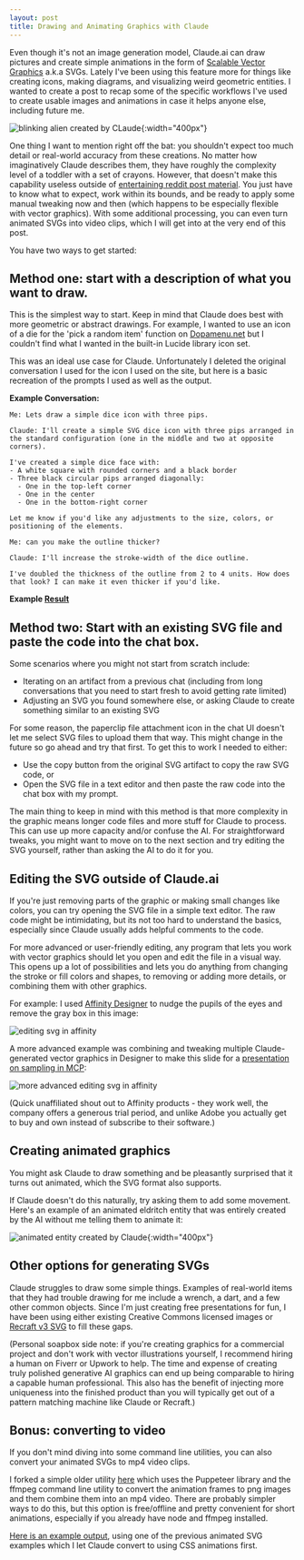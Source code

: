 ```yaml
---
layout: post
title: Drawing and Animating Graphics with Claude
---
```


Even though it's not an image generation model, Claude.ai can draw pictures and create simple animations in the form of [Scalable Vector Graphics](https://en.wikipedia.org/wiki/SVG) a.k.a SVGs.  Lately I've been using this feature more for things like creating icons, making diagrams, and visualizing weird geometric entities.  I wanted to create a post to recap some of the specific workflows I've used to create usable images and animations in case it helps anyone else, including future me.

![blinking alien created by CLaude](https://raw.githubusercontent.com/olaservo/olaservo.github.io/refs/heads/master/images/mcp-monster-eyelids-blinking-v2.svg){:width="400px"}

<!--more-->

One thing I want to mention right off the bat: you shouldn't expect too much detail or real-world accuracy from these creations.  No matter how imaginatively Claude describes them, they have roughly the complexity level of a toddler with a set of crayons.  However, that doesn't make this capability useless outside of [entertaining reddit post material](https://www.reddit.com/r/ClaudeAI/comments/1ilzhkp/claude_nailed_it_xd_naively_asked_him_to_create/).   You just have to know what to expect, work within its bounds, and be ready to apply some manual tweaking now and then (which happens to be especially flexible with vector graphics).  With some additional processing, you can even turn animated SVGs into video clips, which I will get into at the very end of this post.

You have two ways to get started:

## Method one: start with a description of what you want to draw.

This is the simplest way to start.  Keep in mind that Claude does best with more geometric or abstract drawings.  For example, I wanted to use an icon of a die for the 'pick a random item' function on [Dopamenu.net](https://www.dopamenu.net/) but I couldn't find what I wanted in the built-in Lucide library icon set.

This was an ideal use case for Claude.  Unfortunately I deleted the original conversation I used for the icon I used on the site, but here is a basic recreation of the prompts I used as well as the output.

**Example Conversation:**

```
Me: Lets draw a simple dice icon with three pips.

Claude: I'll create a simple SVG dice icon with three pips arranged in the standard configuration (one in the middle and two at opposite corners).

I've created a simple dice face with:
- A white square with rounded corners and a black border
- Three black circular pips arranged diagonally:
  - One in the top-left corner
  - One in the center
  - One in the bottom-right corner

Let me know if you'd like any adjustments to the size, colors, or positioning of the elements.

Me: can you make the outline thicker?

Claude: I'll increase the stroke-width of the dice outline.

I've doubled the thickness of the outline from 2 to 4 units. How does that look? I can make it even thicker if you'd like.
```

**Example [Result](https://claude.site/artifacts/92b2858b-6681-4608-af6a-2c9bb05b7cbb)**
 
## Method two: Start with an existing SVG file and paste the code into the chat box.  

Some scenarios where you might not start from scratch include:
- Iterating on an artifact from a previous chat (including from long conversations that you need to start fresh to avoid getting rate limited)
- Adjusting an SVG you found somewhere else, or asking Claude to create something similar to an existing SVG

For some reason, the paperclip file attachment icon in the chat UI doesn't let me select SVG files to upload them that way.  This might change in the future so go ahead and try that first.  To get this to work I needed to either:
- Use the copy button from the original SVG artifact to copy the raw SVG code, or
- Open the SVG file in a text editor and then paste the raw code into the chat box with my prompt. 

The main thing to keep in mind with this method is that more complexity in the graphic means longer code files and more stuff for Claude to process.  This can use up more capacity and/or confuse the AI.  For straightforward tweaks, you might want to move on to the next section and try editing the SVG yourself, rather than asking the AI to do it for you.

## Editing the SVG outside of Claude.ai

If you're just removing parts of the graphic or making small changes like colors, you can try opening the SVG file in a simple text editor.  The raw code might be intimidating, but its not too hard to understand the basics, especially since Claude usually adds helpful comments to the code.

For more advanced or user-friendly editing, any program that lets you work with vector graphics should let you open and edit the file in a visual way.  This opens up a lot of possibilities and lets you do anything from changing the stroke or fill colors and shapes, to removing or adding more details, or combining them with other graphics.

For example: I used [Affinity Designer](https://affinity.serif.com/en-us/designer/) to nudge the pupils of the eyes and remove the gray box in this image:

![editing svg in affinity](https://raw.githubusercontent.com/olaservo/olaservo.github.io/e092e674f19c27d24c2022f13c0008263b48b6c7/images/svg_before_after_editing.PNG)

A more advanced example was combining and tweaking multiple Claude-generated vector graphics in Designer to make this slide for a [presentation on sampling in MCP](https://docs.google.com/presentation/d/e/2PACX-1vTQanxL5HofdsaHx5g-L6VGhSLoGicAK2obcpoinFleKQjpTisMVlvwzxBLv2ZywbZBakxFQvyLi41H/pub?start=false&loop=false&delayms=60000):

![more advanced editing svg in affinity](https://raw.githubusercontent.com/olaservo/olaservo.github.io/e092e674f19c27d24c2022f13c0008263b48b6c7/images/svg_sampling_slide.PNG)

(Quick unaffiliated shout out to Affinity products - they work well, the company offers a generous trial period, and unlike Adobe you actually get to buy and own instead of subscribe to their software.)

## Creating animated graphics

You might ask Claude to draw something and be pleasantly surprised that it turns out animated, which the SVG format also supports.

If Claude doesn't do this naturally, try asking them to add some movement.  Here's an example of an animated eldritch entity that was entirely created by the AI without me telling them to animate it:

![animated entity created by Claude](https://raw.githubusercontent.com/olaservo/olaservo.github.io/e092e674f19c27d24c2022f13c0008263b48b6c7/images/circular.svg){:width="400px"}
## Other options for generating SVGs

Claude struggles to draw some simple things.  Examples of real-world items that they had trouble drawing for me include a wrench, a dart, and a few other common objects.  Since I'm just creating free presentations for fun, I have been using either existing Creative Commons licensed images or [Recraft v3 SVG](https://replicate.com/recraft-ai/recraft-v3-svg) to fill these gaps.

(Personal soapbox side note: if you're creating graphics for a commercial project and don't work with vector illustrations yourself, I recommend hiring a human on Fiverr or Upwork to help.  The time and expense of creating truly polished generative AI graphics can end up being comparable to hiring a capable human professional.  This also has the benefit of injecting more uniqueness into the finished product than you will typically get out of a pattern matching machine like Claude or Recraft.)

## Bonus: converting to video

If you don't mind diving into some command line utilities, you can also convert your animated SVGs to mp4 video clips.

I forked a simple older utility [here](https://github.com/olaservo/svg-to-video) which uses the Puppeteer library and the ffmpeg command line utility to convert the animation frames to png images and them combine them into an mp4 video.  There are probably simpler ways to do this, but this option is free/offline and pretty convenient for short animations, especially if you already have node and ffmpeg installed.

[Here is an example output](https://drive.google.com/file/d/1eYLxUmjz9td3xZWXajzFIIl-AkVM7R9z/view?usp=sharing), using one of the previous animated SVG examples which I let Claude convert to using CSS animations first.
